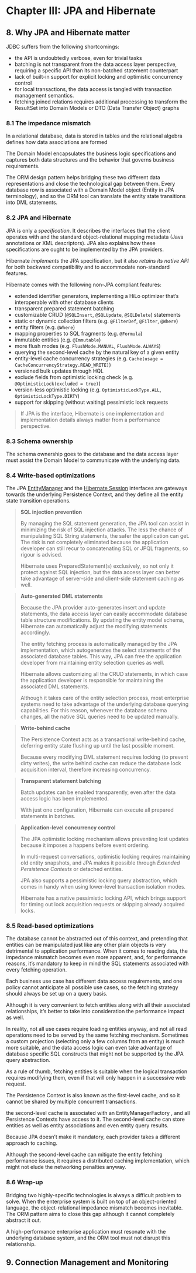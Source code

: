 # Chapter III: JPA and Hibernate

## 8. Why JPA and Hibernate matter

JDBC suffers from the following shortcomings:

* the API is undoubtedly verbose, even for trivial tasks
* batching is not transparent from the data access layer perspective, requiring a specific API than its non-batched statement counterpart
* lack of built-in support for explicit locking and optimistic concurrency control
* for local transactions, the data access is tangled with transaction management semantics.
* fetching joined relations requires additional processing to transform the ResultSet into Domain Models or DTO (Data Transfer Object) graphs

### 8.1 The impedance mismatch

In a relational database, data is stored in tables and the relational algebra defines how data associations are formed

The Domain Model encapsulates the business logic specifications and captures both data structures and the behavior that governs business requirements.

The ORM design pattern helps bridging these two different data representations and close the technological gap between them. Every database row is associated with a Domain Model object (Entity in JPA terminology), and so the ORM tool can translate the entity state transitions into DML statements.

### 8.2 JPA and Hibernate

JPA is only a *specification*. It describes the interfaces that the client operates with and the standard object-relational mapping metadata (Java annotations or XML descriptors). JPA also explains how these specifications are ought to be implemented by the JPA providers.

Hibernate *implements* the JPA specification, but it also *retains its native API* for both backward compatibility and to accommodate non-standard features.

Hibernate comes with the following non-JPA compliant features:

* extended identifier generators, implementing a HiLo optimizer that’s interoperable with other database clients
* transparent prepared statement batching
* customizable CRUD (`@SQLInsert`, `@SQLUpdate`, `@SQLDelete`) statements
* static or dynamic collection filters (e.g. `@FilterDef`, `@Filter`, `@Where`)
* entity filters (e.g. `@Where`)
* mapping properties to SQL fragments (e.g. `@Formula`)
* immutable entities (e.g. `@Immutable`)
* more flush modes (e.g. `FlushMode.MANUAL`, `FlushMode.ALWAYS`)
* querying the second-level cache by the natural key of a given entity
* entity-level cache concurrency strategies (e.g. `Cache(usage = CacheConcurrencyStrategy.READ_WRITE)`)
* versioned bulk updates through HQL
* exclude fields from optimistic locking check (e.g. `@OptimisticLock(excluded = true)`)
* version-less optimistic locking (e.g. `OptimisticLockType.ALL`, `OptimisticLockType.DIRTY`)
* support for skipping (without waiting) pessimistic lock requests

> If JPA is the interface, Hibernate is one implementation and implementation details always matter from a performance perspective.

### 8.3 Schema ownership

The schema ownership goes to the database and the data access layer must assist the Domain Model to communicate with the underlying data.

### 8.4 Write-based optimizations

The JPA [EntityManager](https://docs.oracle.com/javaee/7/api/javax/persistence/EntityManager.html#persist-java.lang.Object-) and the [Hibernate Session](https://docs.jboss.org/hibernate/stable/orm/javadocs/org/hibernate/Session.html) interfaces are gateways towards the underlying Persistence Context, and they define all the entity state transition operations.

> **SQL injection prevention**
>
> By managing the SQL statement generation, the JPA tool can assist in minimizing the risk of SQL injection attacks. The less the chance of manipulating SQL String statements, the safer the application can get. The risk is not completely eliminated because the application developer can still recur to concatenating SQL or JPQL fragments, so rigour is advised.
>
> Hibernate uses PreparedStatement(s) exclusively, so not only it protect against SQL injection, but the data access layer can better take advantage of server-side and client-side statement caching as well.

> **Auto-generated DML statements**
>
> Because the JPA provider auto-generates insert and update statements, the data access layer can easily accommodate database table structure modifications. By updating the entity model schema, Hibernate can automatically adjust the modifying statements accordingly.
>
> The entity fetching process is automatically managed by the JPA implementation, which autogenerates the select statements of the associated database tables. This way, JPA can free the application developer from maintaining entity selection queries as well.
>
> Hibernate allows customizing all the CRUD statements, in which case the application developer is responsible for maintaining the associated DML statements.
>
> Although it takes care of the entity selection process, most enterprise systems need to take advantage of the underlying database querying capabilities. For this reason, whenever the database schema changes, all the native SQL queries need to be updated manually.

> **Write-behind cache**
>
> The Persistence Context acts as a transactional write-behind cache, deferring entity state flushing up until the last possible moment.
> 
> Because every modifying DML statement requires locking (to prevent dirty writes), the write behind cache can reduce the database lock acquisition interval, therefore increasing concurrency.

> **Transparent statement batching**
>
> Batch updates can be enabled transparently, even after the data access logic has been implemented.
>
> With just one configuration, Hibernate can execute all prepared statements in batches.

> **Application-level concurrency control**
>
> The JPA optimistic locking mechanism allows preventing lost updates because it imposes a happens before event ordering.
>
> In multi-request conversations, optimistic locking requires maintaining old entity snapshots, and JPA makes it possible through *Extended Persistence Contexts* or detached entities.
>
> JPA also supports a pessimistic locking query abstraction, which comes in handy when using lower-level transaction isolation modes.
>
> Hibernate has a native pessimistic locking API, which brings support for timing out lock acquisition requests or skipping already acquired locks.

### 8.5 Read-based optimizations

The database cannot be abstracted out of this context, and pretending that entities can be manipulated just like any other plain objects is very detrimental to application performance. When it comes to reading data, the impedance mismatch becomes even more apparent, and, for performance reasons, it’s mandatory to keep in mind the SQL statements associated with every fetching operation.

Each business use case has different data access requirements, and one policy cannot anticipate all possible use cases, so the fetching strategy should always be set up on a query basis.

Although it is very convenient to fetch entities along with all their associated relationships, it’s better to take into consideration the performance impact as well.

In reality, not all use cases require loading entities anyway, and not all read operations need to be served by the same fetching mechanism. Sometimes a custom projection (selecting only a few columns from an entity) is much more suitable, and the data access logic can even take advantage of database specific SQL constructs that might not be supported by the JPA query abstraction.

As a rule of thumb, fetching entities is suitable when the logical transaction requires modifying them, even if that will only happen in a successive web request.

The Persistence Context is also known as the first-level cache, and so it cannot be shared by multiple concurrent transactions.

the second-level cache is associated with an EntityManagerFactory , and all Persistence Contexts have access to it. The second-level cache can store entities as well as entity associations and even entity query results.

Because JPA doesn’t make it mandatory, each provider takes a different approach to caching. 

Although the second-level cache can mitigate the entity fetching performance issues, it requires a distributed caching implementation, which might not elude the networking penalties anyway.

### 8.6 Wrap-up

Bridging two highly-specific technologies is always a difficult problem to solve. When the enterprise system is built on top of an object-oriented language, the object-relational impedance mismatch becomes inevitable. The ORM pattern aims to close this gap although it cannot completely abstract it out.

A high-performance enterprise application must resonate with the underlying database system, and the ORM tool must not disrupt this relationship.

## 9. Connection Management and Monitoring
